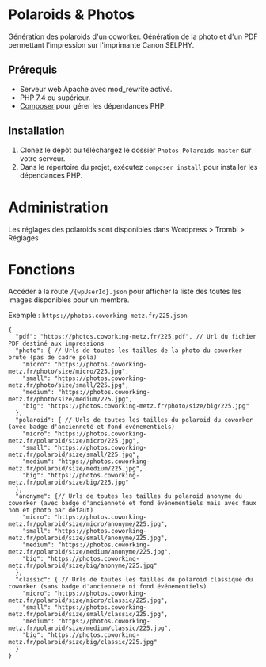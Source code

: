 # Polaroids & Photos
Génération des polaroids d'un coworker. Génération de la photo et d'un PDF permettant l'impression sur l'imprimante Canon SELPHY.

## Prérequis
- Serveur web Apache avec mod_rewrite activé.
- PHP 7.4 ou supérieur.
- [Composer](https://getcomposer.org/) pour gérer les dépendances PHP.

## Installation
1. Clonez le dépôt ou téléchargez le dossier `Photos-Polaroids-master` sur votre serveur.
2. Dans le répertoire du projet, exécutez `composer install` pour installer les dépendances PHP.

# Administration

Les réglages des polaroids sont disponibles dans Wordpress > Trombi > Réglages

# Fonctions

Accéder à la route `/{wpUserId}.json` pour afficher la liste des toutes les images disponibles pour un membre. 

Exemple : `https://photos.coworking-metz.fr/225.json`

```JSON5
{
  "pdf": "https://photos.coworking-metz.fr/225.pdf", // Url du fichier PDF destiné aux impressions
  "photo": { // Urls de toutes les tailles de la photo du coworker brute (pas de cadre pola)
    "micro": "https://photos.coworking-metz.fr/photo/size/micro/225.jpg",
    "small": "https://photos.coworking-metz.fr/photo/size/small/225.jpg",
    "medium": "https://photos.coworking-metz.fr/photo/size/medium/225.jpg",
    "big": "https://photos.coworking-metz.fr/photo/size/big/225.jpg"
  },
  "polaroid": { // Urls de toutes les tailles du polaroid du coworker (avec badge d'ancienneté et fond événementiels)
    "micro": "https://photos.coworking-metz.fr/polaroid/size/micro/225.jpg",
    "small": "https://photos.coworking-metz.fr/polaroid/size/small/225.jpg",
    "medium": "https://photos.coworking-metz.fr/polaroid/size/medium/225.jpg",
    "big": "https://photos.coworking-metz.fr/polaroid/size/big/225.jpg"
  },
  "anonyme": {// Urls de toutes les tailles du polaroid anonyme du coworker (avec badge d'ancienneté et fond événementiels mais avec faux nom et photo par défaut)
    "micro": "https://photos.coworking-metz.fr/polaroid/size/micro/anonyme/225.jpg",
    "small": "https://photos.coworking-metz.fr/polaroid/size/small/anonyme/225.jpg",
    "medium": "https://photos.coworking-metz.fr/polaroid/size/medium/anonyme/225.jpg",
    "big": "https://photos.coworking-metz.fr/polaroid/size/big/anonyme/225.jpg"
  },
  "classic": { // Urls de toutes les tailles du polaroid classique du coworker (sans badge d'ancienneté ni fond événementiels)
    "micro": "https://photos.coworking-metz.fr/polaroid/size/micro/classic/225.jpg",
    "small": "https://photos.coworking-metz.fr/polaroid/size/small/classic/225.jpg",
    "medium": "https://photos.coworking-metz.fr/polaroid/size/medium/classic/225.jpg",
    "big": "https://photos.coworking-metz.fr/polaroid/size/big/classic/225.jpg"
  }
}
```
